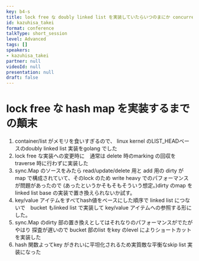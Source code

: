 ```yaml
---
key: b4-s
title: lock free な doubly linked list を実装していたらいつのまにか concurrent skip list map を実装していたでござる
id: kazuhisa_takei
format: conference
talkType: short_session
level: Advanced
tags: []
speakers:
- kazuhisa_takei
partner: null
videoId: null
presentation: null
draft: false
---
```

# lock free な hash map  を実装するまでの顛末

1. container/list  がメモリを食いすぎるので、 linux kernel のLIST_HEADベースのdoubly linked list 実装をgolang でした
2. lock free な実装への変更時に　通常は delete 時のmarking の回収をtraverse 時に行わずに実装した
3. sync.Map のソースをみたら read/update/delete 用と add 用の dirty がmap で構成されていて、そのlock のため write heavy でのパフォーマンスが問題があったので (あったというかそもそもそういう想定。)dirty のmap を linked list base の実装で置き換えられないか試す。
4. key/value アイテムをすべてhash値をベースにした順序で linked list につないで　bucket もlinked list で実装して key/value アイテムへの参照する形にした。
5. sync.Map のdirty 部の置き換えとしてはそれなりのパフォーマンスがでたがやはり 探査が遅いので bucket 部のlist をkey のlevel によりショートカットを実装した
6. hash 関数よってkey がきれいに平坦化されるため実質敵な平衡なskip list 実装になった

 